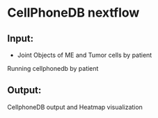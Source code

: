 # CellPhoneDB nextflow

## Input: 
- Joint Objects of ME and Tumor cells by patient

Running cellphonedb by patient

## Output:
CellphoneDB output and Heatmap visualization
